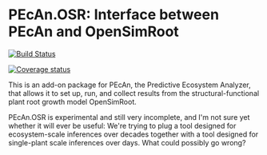 # PEcAn.OSR: Interface between PEcAn and OpenSimRoot

[![Build Status](https://travis-ci.org/infotroph/PEcAn.OSR.svg?branch=latest)](https://travis-ci.org/infotroph/PEcAn.OSR)

[![Coverage status](https://codecov.io/gh/infotroph/PEcAn.OSR/branch/master/graph/badge.svg)](https://codecov.io/github/infotroph/PEcAn.OSR?branch=master)

This is an add-on package for PEcAn, the Predictive Ecosystem Analyzer, that allows it to set up, run, and collect results from the structural-functional plant root growth model OpenSimRoot.

PEcAn.OSR is experimental and still very incomplete, and I'm not sure yet whether it will ever be useful: We're trying to plug a tool designed for ecosystem-scale inferences over decades together with a tool designed for single-plant scale inferences over days. What could possibly go wrong?
